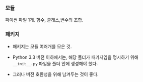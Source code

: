 

### 모듈 
파이썬 파일 1개. 함수, 클래스,변수의 조합.  

### 패키지
- 패키지는 모듈 여러개를 모은 것. 

- Python 3.3 버전 이하에서는, 해당 폴더가 패키지임을 명시하기 위해 ```__init__.py``` 파일을 폴더 안에 생성해야 했다.
- 그러나 버전 호환성을 위해 남겨두는 것이 좋다.
